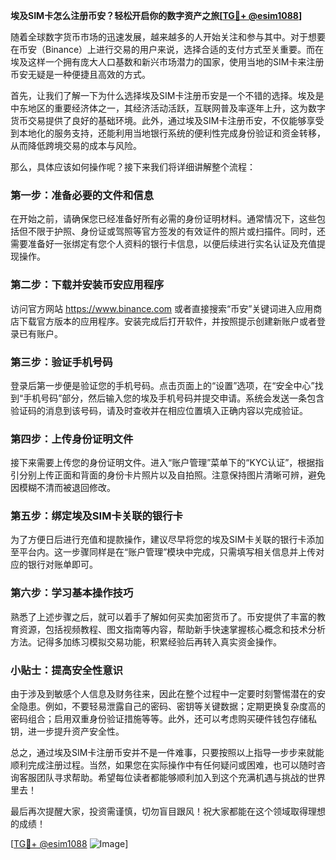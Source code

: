 **埃及SIM卡怎么注册币安？轻松开启你的数字资产之旅[[TG💪+ @esim1088](https://t.me/s/esim1088)]**

随着全球数字货币市场的迅速发展，越来越多的人开始关注和参与其中。对于想要在币安（Binance）上进行交易的用户来说，选择合适的支付方式至关重要。而在埃及这样一个拥有庞大人口基数和新兴市场潜力的国家，使用当地的SIM卡来注册币安无疑是一种便捷且高效的方式。

首先，让我们了解一下为什么选择埃及SIM卡注册币安是一个不错的选择。埃及是中东地区的重要经济体之一，其经济活动活跃，互联网普及率逐年上升，这为数字货币交易提供了良好的基础环境。此外，通过埃及SIM卡注册币安，不仅能够享受到本地化的服务支持，还能利用当地银行系统的便利性完成身份验证和资金转移，从而降低跨境交易的成本与风险。

那么，具体应该如何操作呢？接下来我们将详细讲解整个流程：

### 第一步：准备必要的文件和信息

在开始之前，请确保您已经准备好所有必需的身份证明材料。通常情况下，这些包括但不限于护照、身份证或驾照等官方签发的有效证件的照片或扫描件。同时，还需要准备好一张绑定有您个人资料的银行卡信息，以便后续进行实名认证及充值提现操作。

### 第二步：下载并安装币安应用程序

访问官方网站 https://www.binance.com 或者直接搜索“币安”关键词进入应用商店下载官方版本的应用程序。安装完成后打开软件，并按照提示创建新账户或者登录已有账户。

### 第三步：验证手机号码

登录后第一步便是验证您的手机号码。点击页面上的“设置”选项，在“安全中心”找到“手机号码”部分，然后输入您的埃及手机号码并提交申请。系统会发送一条包含验证码的消息到该号码，请及时查收并在相应位置填入正确内容以完成验证。

### 第四步：上传身份证明文件

接下来需要上传您的身份证明文件。进入“账户管理”菜单下的“KYC认证”，根据指引分别上传正面和背面的身份卡片照片以及自拍照。注意保持图片清晰可辨，避免因模糊不清而被退回修改。

### 第五步：绑定埃及SIM卡关联的银行卡

为了方便日后进行充值和提款操作，建议尽早将您的埃及SIM卡关联的银行卡添加至平台内。这一步骤同样是在“账户管理”模块中完成，只需填写相关信息并上传对应的银行对账单即可。

### 第六步：学习基本操作技巧

熟悉了上述步骤之后，就可以着手了解如何买卖加密货币了。币安提供了丰富的教育资源，包括视频教程、图文指南等内容，帮助新手快速掌握核心概念和技术分析方法。记得多加练习模拟交易功能，积累经验后再转入真实资金操作。

### 小贴士：提高安全性意识

由于涉及到敏感个人信息及财务往来，因此在整个过程中一定要时刻警惕潜在的安全隐患。例如，不要轻易泄露自己的密码、密钥等关键数据；定期更换复杂度高的密码组合；启用双重身份验证措施等等。此外，还可以考虑购买硬件钱包存储私钥，进一步提升资产安全性。

总之，通过埃及SIM卡注册币安并不是一件难事，只要按照以上指导一步步来就能顺利完成注册过程。当然，如果您在实际操作中有任何疑问或困难，也可以随时咨询客服团队寻求帮助。希望每位读者都能够顺利加入到这个充满机遇与挑战的世界里去！

最后再次提醒大家，投资需谨慎，切勿盲目跟风！祝大家都能在这个领域取得理想的成绩！

[[TG💪+ @esim1088](https://t.me/s/esim1088) ![Image](https://i.postimg.cc/4NQfJmqS/Snipaste-2025-05-13-00-14-12.png)]